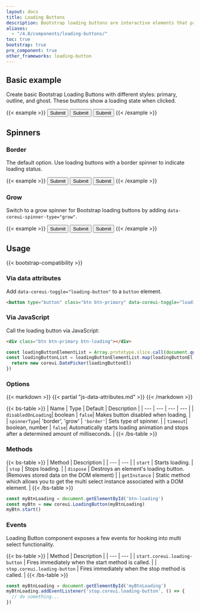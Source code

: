 ```yaml
---
layout: docs
title: Loading Buttons
description: Bootstrap loading buttons are interactive elements that provide visual feedback to users, indicating that an action is being processed. These buttons typically display a loading spinner or animation.
aliases:
  - "/4.0/components/loading-buttons/"
toc: true
bootstrap: true
pro_component: true
other_frameworks: loading-button
---
```


## Basic example

Create basic Bootstrap Loading Buttons with different styles: primary, outline, and ghost. These buttons show a loading state when clicked.

{{< example >}}
<button type="button" class="btn btn-primary" data-coreui-timeout="2000" data-coreui-toggle="loading-button">Submit</button>
<button type="button" class="btn btn-outline-primary" data-coreui-toggle="loading-button">Submit</button>
<button type="button" class="btn btn-ghost-primary" data-coreui-toggle="loading-button">Submit</button>
{{< /example >}}

## Spinners

### Border

The default option. Use loading buttons with a border spinner to indicate loading status.

{{< example >}}
<button type="button" class="btn btn-info" data-coreui-toggle="loading-button">Submit</button>
<button type="button" class="btn btn-outline-success" data-coreui-toggle="loading-button">Submit</button>
<button type="button" class="btn btn-ghost-warning" data-coreui-toggle="loading-button">Submit</button>
{{< /example >}}

### Grow

Switch to a grow spinner for Bootstrap loading buttons by adding `data-coreui-spinner-type="grow"`.

{{< example >}}
<button type="button" class="btn btn-info" data-coreui-spinner-type="grow" data-coreui-toggle="loading-button">Submit</button>
<button type="button" class="btn btn-outline-success" data-coreui-spinner-type="grow" data-coreui-toggle="loading-button">Submit</button>
<button type="button" class="btn btn-ghost-warning" data-coreui-spinner-type="grow" data-coreui-toggle="loading-button">Submit</button>
{{< /example >}}


## Usage

{{< bootstrap-compatibility >}}

### Via data attributes

Add `data-coreui-toggle="loading-button"` to a `button` element.

```html
<button type="button" class="btn btn-primary" data-coreui-toggle="loading-button">Submit</button>
```

### Via JavaScript

Call the loading button via JavaScript:

```html
<div class="btn btn-primary btn-loading"></div>
```

```js
const loadingButtonElementList = Array.prototype.slice.call(document.querySelectorAll('.btn-loading'))
const loadingButtonList = loadingButtonElementList.map(loadingButtonEl => {
  return new coreui.DatePicker(loadingButtonEl)
})
```

### Options

{{< markdown >}}
{{< partial "js-data-attributes.md" >}}
{{< /markdown >}}

{{< bs-table >}}
| Name | Type | Default | Description |
| --- | --- | --- | --- |
| `disabledOnLoading`| boolean | `false`| Makes button disabled when loading. |
| `spinnerType`| 'border', 'grow' | `'border'`| Sets type of spinner. |
| `timeout`| boolean, number | `false`| Automatically starts loading animation and stops after a determined amount of milliseconds. |
{{< /bs-table >}}

### Methods
{{< bs-table >}}
| Method | Description |
| --- | --- |
| `start` | Starts loading. |
| `stop` | Stops loading. |
| `dispose` | Destroys an element's loading button. (Removes stored data on the DOM element) |
| `getInstance` | Static method which allows you to get the multi select instance associated with a DOM element. |
{{< /bs-table >}}

```js
const myBtnLoading = document.getElementById('btn-loading')
const myBtn = new coreui.LoadingButton(myBtnLoading)
myBtn.start()
```

### Events

Loading Button component exposes a few events for hooking into multi select functionality.

{{< bs-table >}}
| Method | Description |
| --- | --- |
| `start.coreui.loading-button` | Fires immediately when the start method is called. |
| `stop.coreui.loading-button` | Fires immediately when the stop method is called. |
{{< /bs-table >}}


```js
const myBtnLoading = document.getElementById('myBtnLoading')
myBtnLoading.addEventListener('stop.coreui.loading-button', () => {
  // do something...
})
```
